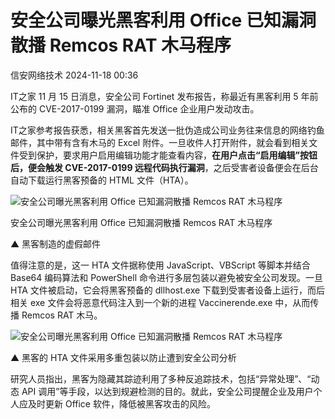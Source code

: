 #  安全公司曝光黑客利用 Office 已知漏洞散播 Remcos RAT 木马程序   
 信安网络技术   2024-11-18 00:36  
  
IT之家 11 月 15 日消息，安全公司 Fortinet 发布报告，称最近有黑客利用 5 年前公布的 CVE-2017-0199 漏洞，瞄准 Office 企业用户发动攻击。  
  
IT之家参考报告获悉，相关黑客首先发送一批伪造成公司业务往来信息的网络钓鱼邮件，其中带有含有木马的 Excel 附件。一旦收件人打开附件，就会看到相关文件受到保护，要求用户启用编辑功能才能查看内容，**在用户点击“启用编辑”按钮后，便会触发 CVE-2017-0199 远程代码执行漏洞**，之后受害者设备便会在后台自动下载运行黑客预备的 HTML 文件（HTA）。  
  
![](https://mmbiz.qpic.cn/mmbiz_jpg/KGSIlMW3xHfjdbzxaBbOTWRDdpNhc4OLjbv7Jn6vgmGZJ8csfI3IrlibZysWia7BSfb64XKYH4deHj8gO3GIiaj1w/640?wx_fmt=jpeg&from=appmsg "安全公司曝光黑客利用 Office 已知漏洞散播 Remcos RAT 木马程序")  
  
安全公司曝光黑客利用 Office 已知漏洞散播 Remcos RAT 木马程序  
  
▲ 黑客制造的虚假邮件  
  
值得注意的是，这一 HTA 文件据称使用 JavaScript、VBScript 等脚本并结合 Base64 编码算法和 PowerShell 命令进行多层包装以避免被安全公司发现。一旦 HTA 文件被启动，它会将黑客预备的 dllhost.exe 下载到受害者设备上运行，而后相关 exe 文件会将恶意代码注入到一个新的进程 Vaccinerende.exe 中，从而传播 Remcos RAT 木马。  
  
![](https://mmbiz.qpic.cn/mmbiz_jpg/KGSIlMW3xHfjdbzxaBbOTWRDdpNhc4OLfric2uHfIia96OmCIh43cQLpic7FgmxmcTFUJPniaYTRAIiccia0MbReRgnA/640?wx_fmt=jpeg&from=appmsg "安全公司曝光黑客利用 Office 已知漏洞散播 Remcos RAT 木马程序")  
  
▲ 黑客的 HTA 文件采用多重包装以防止遭到安全公司分析  
  
研究人员指出，黑客为隐藏其踪迹利用了多种反追踪技术，包括“异常处理”、“动态 API 调用”等手段，以达到规避检测的目的。就此，安全公司提醒企业及用户个人应及时更新 Office 软件，降低被黑客攻击的风险。  
  
  
